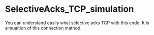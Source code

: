 # SelectiveAcks_TCP_simulation
You can understand easily what selective acks TCP with this code. It is simualtion of this connection method.
